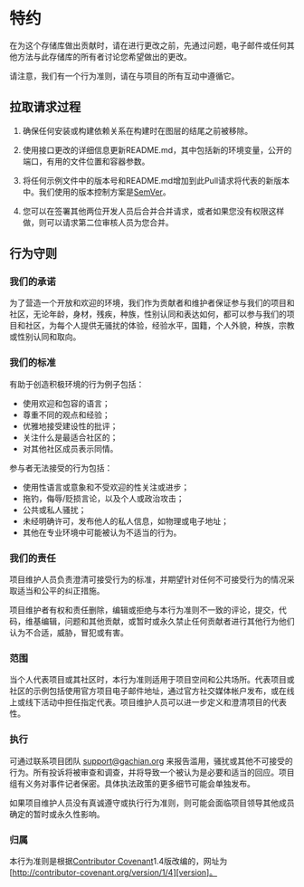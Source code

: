 # 特约

在为这个存储库做出贡献时，请在进行更改之前，先通过问题，电子邮件或任何其他方法与此存储库的所有者讨论您希望做出的更改。

请注意，我们有一个行为准则，请在与项目的所有互动中遵循它。

## 拉取请求过程

1. 确保任何安装或构建依赖关系在构建时在图层的结尾之前被移除。
2. 使用接口更改的详细信息更新README.md，其中包括新的环境变量，公开的端口，有用的文件位置和容器参数。

3. 将任何示例文件中的版本号和README.md增加到此Pull请求将代表的新版本中。我们使用的版本控制方案是[SemVer](http://semver.org/)。
4. 您可以在签署其他两位开发人员后合并合并请求，或者如果您没有权限这样做，则可以请求第二位审核人员为您合并。

## 行为守则

### 我们的承诺

为了营造一个开放和欢迎的环境，我们作为贡献者和维护者保证参与我们的项目和社区，无论年龄，身材，残疾，种族，性别认同和表达如何，都可以参与我们的项目和社区，为每个人提供无骚扰的体验，经验水平，国籍，个人外貌，种族，宗教或性别认同和取向。

### 我们的标准

有助于创造积极环境的行为例子包括：

* 使用欢迎和包容的语言；
* 尊重不同的观点和经验；
* 优雅地接受建设性的批评；
* 关注什么是最适合社区的；
* 对其他社区成员表示同情。

参与者无法接受的行为包括：

* 使用性语言或意象和不受欢迎的性关注或进步；
* 拖钓，侮辱/贬损言论，以及个人或政治攻击；
* 公共或私人骚扰；
* 未经明确许可，发布他人的私人信息，如物理或电子地址；
* 其他在专业环境中可能被认为不适当的行为。

### 我们的责任

项目维护人员负责澄清可接受行为的标准，并期望针对任何不可接受行为的情况采取适当和公平的纠正措施。

项目维护者有权和责任删除，编辑或拒绝与本行为准则不一致的评论，提交，代码，维基编辑，问题和其他贡献，或暂时或永久禁止任何贡献者进行其他行为他们认为不合适，威胁，冒犯或有害。

### 范围

当个人代表项目或其社区时，本行为准则适用于项目空间和公共场所。代表项目或社区的示例包括使用官方项目电子邮件地址，通过官方社交媒体帐户发布，或在线上或线下活动中担任指定代表。项目维护人员可以进一步定义和澄清项目的代表性。

### 执行

可通过联系项目团队 support@gachian.org 来报告滥用，骚扰或其他不可接受的行为。所有投诉将被审查和调查，并将导致一个被认为是必要和适当的回应。项目组有义务对事件记者保密。具体执法政策的更多细节可能会单独发布。

如果项目维护人员没有真诚遵守或执行行为准则，则可能会面临项目领导其他成员确定的暂时或永久性影响。

### 归属

本行为准则是​​根据[Contributor Covenant][homepage]1.4版改编的，网址为[http://contributor-covenant.org/version/1/4][version]。

[homepage]: http://contributor-covenant.org
[version]: http://contributor-covenant.org/version/1/4/
